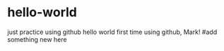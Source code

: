 # hello-world
just practice using github
hello world
first time using github, Mark!
#add something new here
